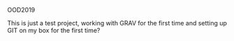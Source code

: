 OOD2019

<p>This is just a test project, working with GRAV for the first time and setting up GIT on my box for the first time?</p>

